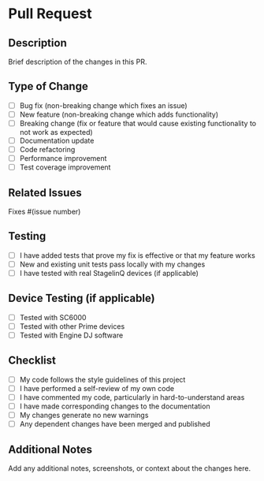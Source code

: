 # Pull Request

## Description
Brief description of the changes in this PR.

## Type of Change
- [ ] Bug fix (non-breaking change which fixes an issue)
- [ ] New feature (non-breaking change which adds functionality)
- [ ] Breaking change (fix or feature that would cause existing functionality to not work as expected)
- [ ] Documentation update
- [ ] Code refactoring
- [ ] Performance improvement
- [ ] Test coverage improvement

## Related Issues
Fixes #(issue number)

## Testing
- [ ] I have added tests that prove my fix is effective or that my feature works
- [ ] New and existing unit tests pass locally with my changes
- [ ] I have tested with real StagelinQ devices (if applicable)

## Device Testing (if applicable)
- [ ] Tested with SC6000
- [ ] Tested with other Prime devices
- [ ] Tested with Engine DJ software

## Checklist
- [ ] My code follows the style guidelines of this project
- [ ] I have performed a self-review of my own code
- [ ] I have commented my code, particularly in hard-to-understand areas
- [ ] I have made corresponding changes to the documentation
- [ ] My changes generate no new warnings
- [ ] Any dependent changes have been merged and published

## Additional Notes
Add any additional notes, screenshots, or context about the changes here.